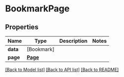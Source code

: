 # BookmarkPage

## Properties
Name | Type | Description | Notes
------------ | ------------- | ------------- | -------------
**data** | [Bookmark] |  | 
**page** | [**Page**](Page.md) |  | 

[[Back to Model list]](../README.md#documentation-for-models) [[Back to API list]](../README.md#documentation-for-api-endpoints) [[Back to README]](../README.md)


